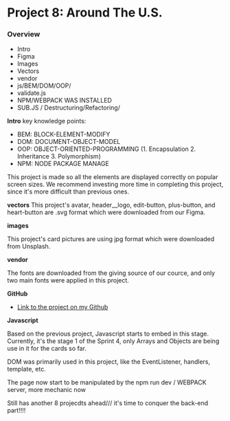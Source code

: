 # Project 8: Around The U.S.

### Overview

- Intro
- Figma
- Images
- Vectors
- vendor
- js/BEM/DOM/OOP/
- validate.js
- NPM/WEBPACK WAS INSTALLED
- SUB.JS / Destructuring/Refactoring/

**Intro**
key knowledge points:

- BEM: BLOCK-ELEMENT-MODIFY
- DOM: DOCUMENT-OBJECT-MODEL
- OOP: OBJECT-ORIENTED-PROGRAMMING (1. Encapsulation 2. Inheritance 3. Polymorphism)
- NPM: NODE PACKAGE MANAGE

This project is made so all the elements are displayed correctly on popular screen sizes. We recommend investing more time in completing this project, since it's more difficult than previous ones.

**vectors**
This project's avatar, header\_\_logo, edit-button, plus-button, and heart-button are .svg format which were downloaded from our Figma.

**images**

This project's card pictures are using jpg format which were downloaded from Unsplash.

**vendor**

The fonts are downloaded from the giving source of our cource, and only two main fonts were applied in this project.

**GitHub**

- [Link to the project on my Github](https://imluoai.github.io/se_project_aroundtheus/)

**Javascript**

Based on the previous project, Javascript starts to embed in this stage. Currently, it's the stage 1 of the Sprint 4, only Arrays and Objects are being use in it for the cards so far.

DOM was primarily used in this project, like the EventListener, handlers, template, etc.

The page now start to be manipulated by the npm run dev / WEBPACK server, more mechanic now

Still has another 8 projecdts ahead/// it's time to conquer the back-end part!!!!
